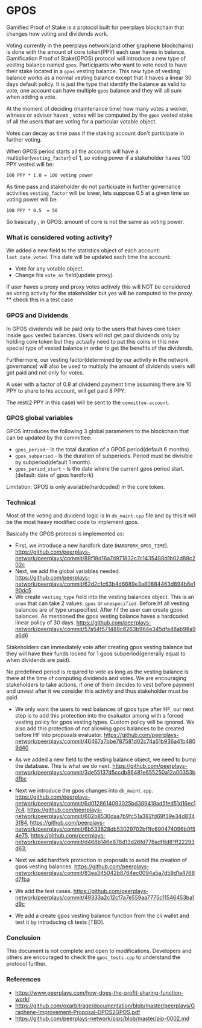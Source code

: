 
# GPOS

Gamified Proof of Stake is a protocol built for peerplays blockchain that changes how voting and dividends work.

Voting currently in the peerplays network(and other graphene blockchains) is done with the amount of core token(PPY) each user haves in balance. Gamification Proof of Stake(GPOS) protocol will introduce a new type of vesting balance named `gpos`. Participants who want to vote need to have their stake located in a `gpos` vesting balance. This new type of vesting balance works as a normal vesting balance except that it haves a linear 30 days default policy. It is just the type that identify the balance as valid to vote, one account can have multiple `gpos` balance and they will all sum when adding a vote.

At the moment of deciding (maintenance time) how many votes a worker, witness or advisor haves , votes will be computed by the `gpos` vested stake of all the users that are voting for a particular votable object.

Votes can decay as time pass if the staking account don't participate in further voting.

When GPOS period starts all the accounts will have a multiplier(`vesting_factor`) of 1, so voting power if a stakeholder haves 100 PPY vested will be:

`100 PPY * 1.0 = 100 voting power`

As time pass and stakeholder do not participate in further governance activities `vesting_factor` will be lower, lets suppose 0.5 at a given time so voting power will be:

`100 PPY * 0.5  = 50`

So basically , in GPOS: amount of core is not the same as voting power.

### What is considered voting activity?

We added a new field to the statistics object of each account: `last_date_voted`. This date will be updated each time the account:

- Vote for any votable object.
- Change his `vote_as` field(update proxy).

If user haves a proxy and proxy votes actively this will NOT be considered as voting activity for the stakeholder but yes will be computed to the proxy. ** check this in a test case

### GPOS and Dividends

In GPOS dividends will be paid only to the users that haves core token inside `gpos` vested balances. Users will not get paid dividends only by holding core token but they actually need to put this coins in this new special type of vested balance in order to get the benefits of the dividends.

Furthermore, our vesting factor(determined by our activity in the network governance) will also be used to multiply the amount of dividends users will get paid and not only for votes.

A user with a factor of 0.8 at dividend payment time assuming there are 10 PPY to share to his account, will get paid 8 PPY. 

The rest(2 PPY in this case) will be sent to the `committee-account`.

### GPOS global variables

GPOS introduces the following 3 global parameters to the blockchain that can be updated by the committee:


- `gpos_period` - Is the total duration of a GPOS period(default 6 months)
- `gpos_subperiod` - Is the duration of subperiods. Period must be divisible by subperiod(default 1 month).
- `gpos_period_start` - Is the date where the current gpos period start.(default: date of gpos hardfork)

Limitation: GPOS is only available(hardcoded) in the core token.

### Technical

Most of the voting and dividend logic is in `db_maint.cpp` file and by this it will be the most heavy modified code to implement gpos. 

Basically the GPOS protocol is implemented as:

- First, we introduce a new hardfork date (`HARDFORK_GPOS_TIME`). https://github.com/peerplays-network/peerplays/commit/88f18d16a7d971832c7c1435488d1b02d88c202c
- Next, we add the global variables needed. https://github.com/peerplays-network/peerplays/commit/62d2c1c63b4d6689e3a80884463d894b6e190dc5
- We create `vesting_type` field into the vesting balances object.  This is an `enum` that can take 2 values: `gpos` or `unespecified`. Before hf all vesting balances are of type unspecified. After hf the user can create gpos balances. As mentioned the gpos vesting balance haves a hardcoded linear policy of 30 days. https://github.com/peerplays-network/peerplays/commit/57a54f571488c6263b964e345dfa48ab98a9a6d6

Stakeholders can immediately vote after creating gpos vesting balance but they will have their funds locked for 1 gpos subperiod(generally equal to when dividends are paid).

No predefined period is required to vote as long as the vesting balance is there at the time of computing dividends and votes. We are encouraging stakeholders to take actions, if one of them decides to vest before payment and unvest after it we consider this activity and thus stakeholder must be paid.


- We only want the users to vest balances of gpos type after HF, our next step is to add this protection into the evaluator among with a forced vesting policy for gpos vesting types. Custom policy will be ignored. We also add this protection of not allowing gpos balances to be  created before HF into proposals evaluator. https://github.com/peerplays-network/peerplays/commit/46467a7bbe787581d02c74a51b936a41b4809d40

- As we added a new field to the vesting balance object, we need to bump the database. This is what we do next. https://github.com/peerplays-network/peerplays/commit/3de55137d5ccdb86481e655250a12a00353bdfbc

- Next we introduce the gpos changes into `db_maint.cpp`. https://github.com/peerplays-network/peerplays/commit/6d0128614093025bd389418ad5fed51d16ec17c4, https://github.com/peerplays-network/peerplays/commit/602b8530daa7b9fc51a382fd69f39e34d8343f84, https://github.com/peerplays-network/peerplays/commit/6b533828db53029702bf1fc690474096b0f54e75, https://github.com/peerplays-network/peerplays/commit/d468b146e878d13d26fd778adf8d81ff22293d63, 

- Next we add hardfork protection in proposals to avoid the creation of gpos vesting balances. https://github.com/peerplays-network/peerplays/commit/83ea345042b8764ec0094a5a7d59d1a4768d7fba

- We add the test cases. https://github.com/peerplays-network/peerplays/commit/49333a2c12cf7a7e559aa7775c11546453ba1d9c

- We add a create gpos vesting balance function from the cli wallet and test it by introducing cli tests [TBD].

### Conclusion

This document is not complete and open to modifications. Developers and others are encouraged to check the `gpos_tests.cpp` to understand the protocol further.

### References

- https://www.peerplays.com/how-does-the-profit-sharing-function-work/
- https://github.com/oxarbitrage/documentation/blob/master/peerplays/Graphene-Improvement-Proposal-DPOS2GPOS.pdf
- https://github.com/peerplays-network/pips/blob/master/pip-0002.md

